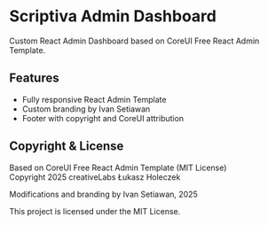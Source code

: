 # Scriptiva Admin Dashboard

Custom React Admin Dashboard based on CoreUI Free React Admin Template.

## Features

- Fully responsive React Admin Template
- Custom branding by Ivan Setiawan
- Footer with copyright and CoreUI attribution

## Copyright & License

Based on CoreUI Free React Admin Template (MIT License)  
Copyright 2025 creativeLabs Łukasz Holeczek

Modifications and branding by Ivan Setiawan, 2025

This project is licensed under the MIT License.
